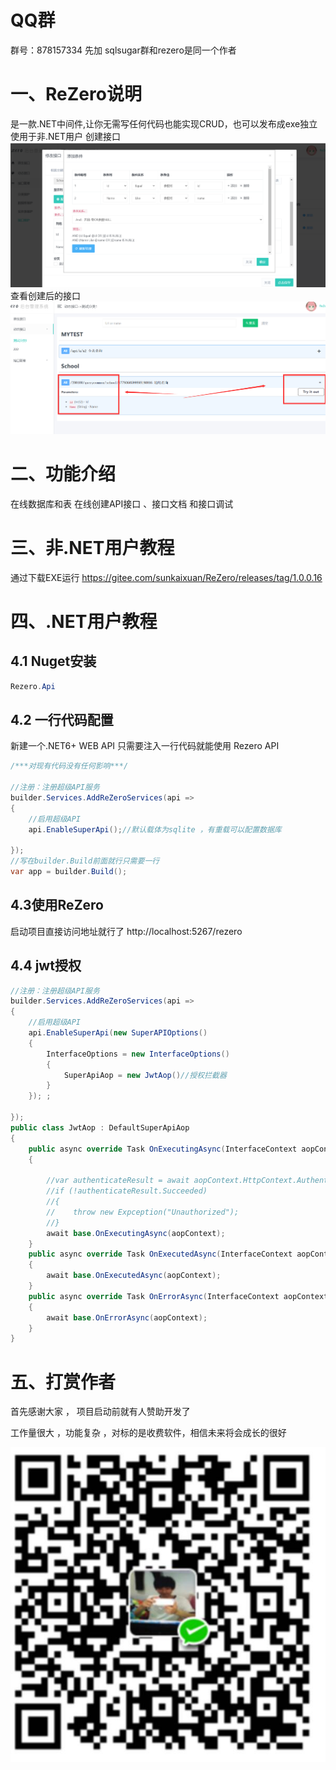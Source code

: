 # QQ群
群号：878157334   先加 sqlsugar群和rezero是同一个作者
# 一、ReZero说明
是一款.NET中间件,让你无需写任何代码也能实现CRUD，也可以发布成exe独立使用于非.NET用户
创建接口
![输入图片说明](READMEIMG/image1.png)
查看创建后的接口
![输入图片说明](READMEIMG/image5.png)


# 二、功能介绍
在线数据库和表
在线创建API接口 、接口文档 和接口调试

 
# 三、非.NET用户教程
通过下载EXE运行
https://gitee.com/sunkaixuan/ReZero/releases/tag/1.0.0.16


# 四、.NET用户教程

## 4.1 Nuget安装
```cs
Rezero.Api 
``` 
## 4.2 一行代码配置
新建一个.NET6+ WEB API
只需要注入一行代码就能使用 Rezero API

```cs
/***对现有代码没有任何影响***/

//注册：注册超级API服务
builder.Services.AddReZeroServices(api =>
{
    //启用超级API
    api.EnableSuperApi();//默认载体为sqlite ，有重载可以配置数据库

});
//写在builder.Build前面就行只需要一行
var app = builder.Build();

```
## 4.3使用ReZero
启动项目直接访问地址就行了
http://localhost:5267/rezero 

## 4.4 jwt授权

```cs
//注册：注册超级API服务
builder.Services.AddReZeroServices(api =>
{
    //启用超级API
    api.EnableSuperApi(new SuperAPIOptions()
    { 
        InterfaceOptions = new InterfaceOptions()
        {
            SuperApiAop = new JwtAop()//授权拦截器
        }
    }); ;

});
public class JwtAop : DefaultSuperApiAop
{
    public async override Task OnExecutingAsync(InterfaceContext aopContext)
    {
       
        //var authenticateResult = await aopContext.HttpContext.AuthenticateAsync(JwtBearerDefaults.AuthenticationScheme);
        //if (!authenticateResult.Succeeded)
        //{ 
        //    throw new Expception("Unauthorized");
        //}
        await base.OnExecutingAsync(aopContext);
    }
    public async override Task OnExecutedAsync(InterfaceContext aopContext)
    {
        await base.OnExecutedAsync(aopContext);
    }
    public async override Task OnErrorAsync(InterfaceContext aopContext)
    {
        await base.OnErrorAsync(aopContext);
    }
}
```
# 五、打赏作者

首先感谢大家 ， 项目启动前就有人赞助开发了 

工作量很大 ，功能复杂 ，对标的是收费软件，相信未来将会成长的很好

![输入图片说明](READMEIMG/image6.png)
